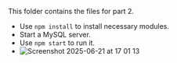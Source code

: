 This folder contains the files for part 2.

- Use `npm install` to install necessary modules.
- Start a MySQL server.
- Use `npm start` to run it.
- ![Screenshot 2025-06-21 at 17 01 13](https://github.com/user-attachments/assets/ad806b41-8a46-435f-97ef-38e0e5d27b8a)

